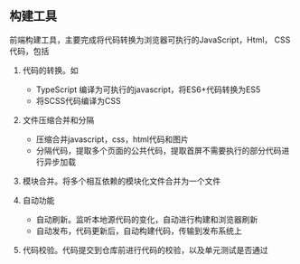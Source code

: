 

## 构建工具
前端构建工具，主要完成将代码转换为浏览器可执行的JavaScript，Html， CSS代码，包括
1. 代码的转换。如
    * TypeScript 编译为可执行的javascript，将ES6+代码转换为ES5
    * 将SCSS代码编译为CSS
2. 文件压缩合并和分隔
    * 压缩合并javascript，css，html代码和图片
    * 分隔代码，提取多个页面的公共代码，提取首屏不需要执行的部分代码进行异步加载

3. 模块合并。将多个相互依赖的模块化文件合并为一个文件
4. 自动功能
    * 自动刷新。监听本地源代码的变化，自动进行构建和浏览器刷新
    * 自动发布，代码更新后，自动构建代码，传输到发布系统上

5. 代码校验。代码提交到仓库前进行代码的校验，以及单元测试是否通过